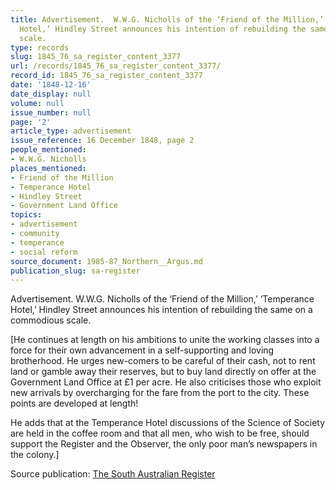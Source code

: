```yaml
---
title: Advertisement.  W.W.G. Nicholls of the ‘Friend of the Million,’ ‘Temperance
  Hotel,’ Hindley Street announces his intention of rebuilding the same on a commodious
  scale.
type: records
slug: 1845_76_sa_register_content_3377
url: /records/1845_76_sa_register_content_3377/
record_id: 1845_76_sa_register_content_3377
date: '1848-12-16'
date_display: null
volume: null
issue_number: null
page: '2'
article_type: advertisement
issue_reference: 16 December 1848, page 2
people_mentioned:
- W.W.G. Nicholls
places_mentioned:
- Friend of the Million
- Temperance Hotel
- Hindley Street
- Government Land Office
topics:
- advertisement
- community
- temperance
- social reform
source_document: 1985-87_Northern__Argus.md
publication_slug: sa-register
---
```


Advertisement.  W.W.G. Nicholls of the ‘Friend of the Million,’ ‘Temperance Hotel,’ Hindley Street announces his intention of rebuilding the same on a commodious scale.

[He continues at length on his ambitions to unite the working classes into a force for their own advancement in a self-supporting and loving brotherhood.  He urges new-comers to be careful of their cash, not to rent land or gamble away their reserves, but to buy land directly on offer at the Government Land Office at £1 per acre.  He also criticises those who exploit new arrivals by overcharging for the fare from the port to the city.  These points are developed at length!

He adds that at the Temperance Hotel discussions of the Science of Society are held in the coffee room and that all men, who wish to be free, should support the Register and the Observer, the only poor man’s newspapers in the colony.]

Source publication: [The South Australian Register](/publications/sa-register/)
